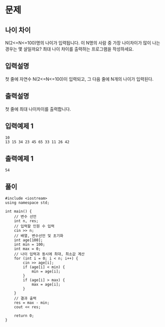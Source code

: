 # 문제

## 나이 차이
N(2<=N<=100)명의 나이가 입력됩니다. 이 N명의 사람 중 가장 나이차이가 많이 나는 경우는 
몇 살일까요? 최대 나이 차이를 출력하는 프로그램을 작성하세요.


## 입력설명

첫 줄에 자연수 N(2<=N<=100)이 입력되고, 그 다음 줄에 N개의 나이가 입력된다.

## 출력설명

첫 줄에 최대 나이차이를 출력합니다.


## 입력예제 1

```
10
13 15 34 23 45 65 33 11 26 42
```



## 출력예제 1

```
54
```



## 풀이


```
#include <iostream>
using namespace std;

int main() {
	// 변수 선언
	int n, res;
	// 입력할 인원 수 입력
	cin >> n;
	// 배열, 변수선언 및 초기화
	int age[100];
	int min = 100;
	int max = 0;
	// 나이 입력과 동시에 최대, 최소값 계산
	for (int i = 0; i < n; i++) {
		cin >> age[i];
		if (age[i] < min) {
			min = age[i];
		}
		if (age[i] > max) {
			max = age[i];
		}
	}
	// 결과 출력
	res = max - min;
	cout << res;

	return 0;
}

```